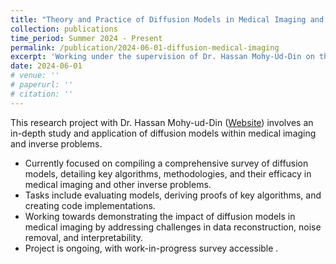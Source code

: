 ```yaml
---
title: "Theory and Practice of Diffusion Models in Medical Imaging and Inverse Problems"
collection: publications
time_period: Summer 2024 - Present
permalink: /publication/2024-06-01-diffusion-medical-imaging
excerpt: 'Working under the supervision of Dr. Hassan Mohy-Ud-Din on the theoretical and practical aspects of diffusion models with applications in medical imaging and inverse problems. This ongoing work includes survey compilation, analysis, and implementation of diffusion models to solve complex inverse problems in medical contexts.'
date: 2024-06-01
# venue: ''
# paperurl: ''
# citation: ''
---
```

This research project with Dr. Hassan Mohy-ud-Din ([Website](https://web.lums.edu.pk/~hmd/)) involves an in-depth study and application of diffusion models within medical imaging and inverse problems.

- Currently focused on compiling a comprehensive survey of diffusion models, detailing key algorithms, methodologies, and their efficacy in medical imaging and other inverse problems.
- Tasks include evaluating models, deriving proofs of key algorithms, and creating code implementations.
- Working towards demonstrating the impact of diffusion models in medical imaging by addressing challenges in data reconstruction, noise removal, and interpretability.
- Project is ongoing, with work-in-progress survey accessible [](https://drive.google.com/drive/folders/1D-vG6jOiDuBTMg74H26bAwi5SuM7A1tS?usp=sharing).
